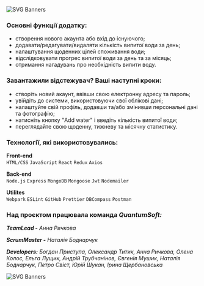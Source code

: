 

![SVG Banners](https://svg-banners.vercel.app/api?type=origin&text1=AquaTrack&text2=%20Це%20сучасний%20веб-додаток,%20який%20допомагає%20користувачам%20відстежувати%20щоденне%20споживання%20води.%20Цей%20інструмент%20спрямований%20на%20підтримку%20здорового%20способу%20життя,%20забезпечуючи%20зручний%20інтерфейс%20для%20введення%20даних%20про%20споживання%20води,%20перегляд%20статистики%20та%20налаштування%20персональних%20цілей.%20Змініть%20свої%20щоденні%20звички%20-%20завантажте%20трекер%20вже%20зараз!&width=900&height=400)



### Основні функції додатку:

* створення нового акаунта або вхід до існуючого;
* додавати/редагувати/видаляти кількість випитої води за день;
* налаштування щоденних цілей споживання води;
* відслідковувати прогрес випитої води за день та за місяць;
* отримання нагадувань про необхідність випити воду.

### Завантажили відстежувач? Ваші наступні кроки:

* створіть новий акаунт, ввівши свою електронну адресу та пароль;
* увійдіть до системи, використовуючи свої облікові дані;
* налаштуйте свій профіль, додавши та/або змінивши персональні дані та фотографію;
* натисніть кнопку "Add water" і введіть кількість випитої води;
* переглядайте свою щоденну, тижневу та місячну статистику.





### Технології, які використовувались:

**Front-end**<br />
 `HTML/CSS`  `JavaScript` `React` `Redux` `Axios`



**Back-end**<br />
`Node.js` `Express` `MongoDB` `Mongoose` `Jwt` `Nodemailer`

**Utilites**<br />
`Webpark` `ESLint` `GitHub` `Prettier` `DBCompass` `Postman`



  ### Над проєктом працювала команда ***QuantumSoft:***
<p align="left"><em><strong>TeamLead -</strong></em> <em>Анна Ричкова</em></p>
<p align="left"><em><strong>ScrumMaster -</strong></em> <em> Наталія Боднарчук</em></p>
<p align="left"> <em><strong>Developers:</strong></em> <em>Богдан Приступа, Олександр Титик, Анна Ричкова, Олена Колос, Ельга Лущик, Андрій Трубчанінов, Євгенія Мушик, Наталія Боднарчук, Петро Свіст, Юрій Шукан, Ірина Щербановська</em></p>



![SVG Banners](https://svg-banners.vercel.app/api?type=origin&text1=%20Пити%20воду%20-%20корисно,%20а%20з%20AquaTrack%20-%20це%20зручно!%20&text2=&width=900&height=400)






